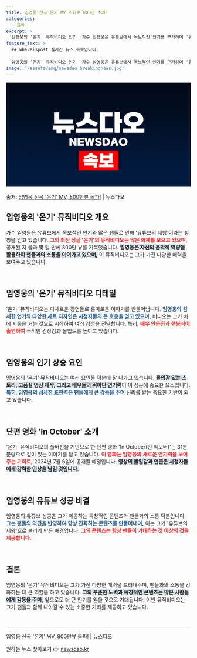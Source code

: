 ```yaml
---
title: 임영웅 신곡 온기 MV 조회수 800만 초과!
categories:
  - 음악
excerpt: >
  임영웅의 '온기' 뮤직비디오 인기  가수 임영웅은 유튜브에서 독보적인 인기를 구가하며 '유튜브의 제왕'으로 …
feature_text: >
  ## whereispost 실시간 뉴스 속보입니다.

  임영웅의 '온기' 뮤직비디오 인기  가수 임영웅은 유튜브에서 독보적인 인기를 구가하며 '유튜브의 제왕'으로 …
image: '/assets/img/newsdao_breakingnews.jpg'
---
```


![뉴스다오 속보](/assets/img/newsdao_breakingnews.jpg)

<p>출처: <a href="https://newsdao.kr/5075" rel="dofollow">임영웅 신곡 '온기' MV, 800만뷰 돌파!</a> | 뉴스다오</p>

<h2 data-ke-size="size26">임영웅의 '온기' 뮤직비디오 개요</h2>

<p data-ke-size="size16">가수 임영웅은 유튜브에서 독보적인 인기와 많은 팬들로 인해 '유튜브의 제왕'이라는 별칭을 얻고 있습니다. <b><span style="color: #ee2323;">그의 최신 싱글 '온기'의 뮤직비디오는 많은 화제를 모으고 있으며,</span></b> 공개된 지 불과 몇 일 만에 800만 뷰를 기록했습니다. <b><span style="background-color: #21538527;">임영웅은 자신의 음악적 역량을 활용하여 팬들과의 소통을 이어가고 있으며,</span></b> 이 뮤직비디오는 그가 가진 다양한 매력을 보여주고 있습니다.</p>

<p data-ke-size="size16">&nbsp;</p>

<h2 data-ke-size="size26">임영웅의 '온기' 뮤직비디오 디테일</h2>

<p data-ke-size="size16">'온기' 뮤직비디오는 다채로운 장면들로 흥미로운 이야기를 만들어냅니다. <b><span style="color: #1a5490;">임영웅의 섬세한 연기와 다양한 세트 디자인은 시청자들의 큰 호응을 얻고 있으며,</span></b> 비디오는 그가 차에 시동을 거는 것으로 시작하여 여러 감정을 전달합니다. 특히, <b><span style="color: #ee2323;">배우 안은진과 현봉식이 출연하여</span></b> 극적인 긴장감과 몰입도를 높이고 있습니다.</p>

<p data-ke-size="size16">&nbsp;</p>

<h2 data-ke-size="size26">임영웅의 인기 상승 요인</h2>

<p data-ke-size="size16">임영웅의 '온기' 뮤직비디오는 여러 요인들 덕분에 잘 나가고 있습니다. <b><span style="background-color: #21538527;">몰입감 있는 스토리, 고품질 영상 제작, 그리고 배우들의 뛰어난 연기력</span></b>이 이 성공에 중요한 요소입니다. <b><span style="color: #1a5490;">특히, 임영웅의 섬세한 표현력은 팬들에게 큰 감동을 주며</span></b> 신뢰를 받는 중요한 기반이 되고 있습니다.</p>

<p data-ke-size="size16">&nbsp;</p>

<h2 data-ke-size="size26">단편 영화 'In October' 소개</h2>

<p data-ke-size="size16">'온기' 뮤직비디오의 풀버전을 기반으로 한 단편 영화 'In October(인 악토버)'는 31분 분량으로 깊이 있는 이야기를 담고 있습니다. <b><span style="color: #ee2323;">이 영화는 임영웅의 새로운 연기력을 보여주는 기회로,</span></b> 2024년 7월 6일에 공개될 예정입니다. <b><span style="background-color: #21538527;">영상의 몰입감과 연출은 시청자들에게 강력한 인상을 남길 것입니다.</span></b></p>

<p data-ke-size="size16">&nbsp;</p>

<h2 data-ke-size="size26">임영웅의 유튜브 성공 비결</h2>

<p data-ke-size="size16">임영웅의 유튜브 성공은 그가 제공하는 독창적인 콘텐츠와 팬들과의 소통 덕분입니다. <b><span style="color: #1a5490;">그는 팬들의 의견을 반영하여 항상 진화하는 콘텐츠를 만들어내며,</span></b> 이는 그가 '유튜브의 제왕'으로 불리게 만든 배경입니다. <b><span style="color: #ee2323;">그의 콘텐츠는 항상 팬들이 기대하는 것 이상의 것을 제공합니다.</span></b></p>

<p data-ke-size="size16">&nbsp;</p>

<h2 data-ke-size="size26">결론</h2>

<p data-ke-size="size16">임영웅의 '온기' 뮤직비디오는 그가 가진 다양한 매력을 드러내주며, 팬들과의 소통을 강화하는 데 큰 역할을 하고 있습니다. <b><span style="background-color: #21538527;">그의 꾸준한 노력과 독창적인 콘텐츠는 많은 사람들에게 감동을 주며,</span></b> 앞으로도 더 큰 인기를 얻을 것으로 기대됩니다. 이번 뮤직비디오는 그가 팬들과 함께 나아갈 수 있는 소중한 기회를 제공하고 있습니다.</p>

<p data-ke-size="size16">&nbsp;</p>

<hr />

<p data-ke-size="size16"><a href="https://newsdao.kr/5075" target="_blank">임영웅 신곡 '온기' MV, 800만뷰 돌파! | 뉴스다오</a></p> 

원하는 뉴스 찾아보기 👉 <a href="https://newsdao.kr" rel="dofollow">newsdao.kr</a>


